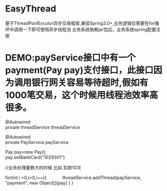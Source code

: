 # EasyThread
基于ThreadPoolExcutor异步交易框架,兼容Spring3.0+,业务逻辑仅需要在for循环中调用一下即可使用异步线程池
业务系统依赖jar包后，业务系统spring配置注册<bean id="threadService" class="com.thread.asyc.spring.AsynServiceFactoryBean">

# DEMO:payService接口中有一个payment(Pay pay)支付接口，此接口因为调用银行网关容易等待超时,假如有1000笔交易，这个时候用线程池效率高很多。

@Autowired                               
private  threadService threadService

@Autowired                                            
private  PayService payService

Pay pay=new Pay();            
pay.setBankCard("1029301")      

//业务处理量教大的时候  比如 扣款10次
                            
for(int i =0;i<0;i++){                                       
     threadService.addThread(payService, "payment", new Object[]{pay} )
}
